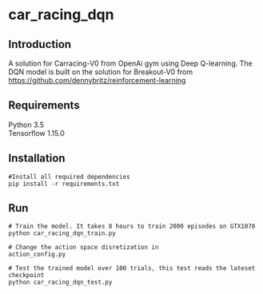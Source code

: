 # car_racing_dqn

## Introduction
A solution for Carracing-V0 from OpenAi gym using Deep Q-learning. The DQN model is built on the solution for Breakout-V0 from https://github.com/dennybritz/reinforcement-learning
## Requirements
Python 3.5 \
Tensorflow 1.15.0 


## Installation
```
#Install all required dependencies
pip install -r requirements.txt

```

## Run
```
# Train the model. It takes 8 hours to train 2000 episodes on GTX1070
python car_racing_dqn_train.py

# Change the action space disretization in 
action_config.py

# Test the trained model over 100 trials, this test reads the lateset checkpoint
python car_racing_dqn_test.py
```

